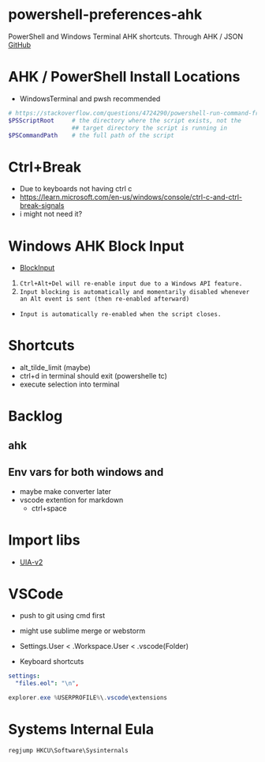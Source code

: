 # powershell-preferences-ahk
PowerShell and Windows Terminal AHK shortcuts. Through AHK / JSON
[GitHub](https://github.com/hychan48/powershell-preferences-ahk)

# AHK / PowerShell Install Locations
* WindowsTerminal and pwsh recommended
```ps1
# https://stackoverflow.com/questions/4724290/powershell-run-command-from-scripts-directory
$PSScriptRoot     # the directory where the script exists, not the
                  ## target directory the script is running in
$PSCommandPath    # the full path of the script
```

# Ctrl+Break
* Due to keyboards not having ctrl c
* https://learn.microsoft.com/en-us/windows/console/ctrl-c-and-ctrl-break-signals
* i might not need it?

# Windows AHK Block Input
* [BlockInput](https://www.autohotkey.com/docs/v1/lib/BlockInput.htm)
1. `Ctrl+Alt+Del will re-enable input due to a Windows API feature.`
2. `Input blocking is automatically and momentarily disabled whenever an Alt event is sent (then re-enabled afterward)`
* `Input is automatically re-enabled when the script closes.`



# Shortcuts
* alt_tilde_limit (maybe)
* ctrl+d in terminal should exit (powershelle tc)
* execute selection into terminal

# Backlog
## ahk
## Env vars for both windows and 
* maybe make converter later
* vscode extention for markdown
  * ctrl+space

# Import libs
* [UIA-v2](https://github.com/Descolada/UIA-v2)

# VSCode
* push to git using cmd first
* might use sublime merge or webstorm
* Settings.User < .Workspace.User < .vscode(Folder)

* Keyboard shortcuts

```yaml
settings:
  "files.eol": "\n",
```

```ps1
explorer.exe %USERPROFILE%\.vscode\extensions
```
# Systems Internal Eula
```ps1
regjump HKCU\Software\Sysinternals
```
